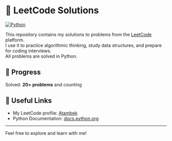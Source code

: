 # 🧠 LeetCode Solutions

[![Python](https://img.shields.io/badge/language-Python-blue.svg)](https://www.python.org/)


This repository contains my solutions to problems from the [LeetCode](https://leetcode.com) platform.  
I use it to practice algorithmic thinking, study data structures, and prepare for coding interviews.  
All problems are solved in Python.



## 📅 Progress

Solved: **20+ problems** and counting  




## 🔗 Useful Links

- My LeetCode profile: [Atambek](https://leetcode.com/u/atambekbrat/)
- Python Documentation: [docs.python.org](https://docs.python.org/3/)

---

Feel free to explore and learn with me!
